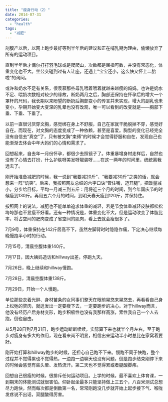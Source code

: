 ```yaml
---
title: "瘦身行动（2）"
date: 2014-07-31
categories: 
  - "health"
tags: 
  - "减肥"
---
```


剖腹产以后，以网上跑步最好等到半年后的建议和正在哺乳期为理由，偷懒放弃了所有的运动项目。

直到半年后才偶尔打打羽毛球或是爬爬山，次数都是屈指可数，并没有常态化，体重变化也不大。坐公交碰到过有人让座，还遇上“宝宝还小，这么快又怀上二胎啦”的询问。

或许和奶水不足有关系，很羡慕那些母乳喂着喂着就越来越瘦的妈妈。也许是奶水不足、喂奶次数相对较少的缘故，断奶两月之后，胸部还保持在怀孕后的增大一个罩杯的尺码，我长期以来盼望的断奶后胸部变小的传言并未实现，增大的副乳也未变小，孕期开始变大变深的乳晕也没有改观，唯一可以看到的改变就是——胸部下垂、下垂、下垂了。

以前一直很讨厌穿文胸，感觉绑在身上不舒服，自己在家就干脆脱掉不穿，感觉好自在。而现在，对文胸的态度变成了一种依赖，甚至是喜爱。胸型的变化已经完全没有自信去“真空”了，只有被文胸“束缚”的时候才会觉得舒服和自在，发现自己也能渐渐去体会中年大妈们的心情和需求了。

回想起来，自去年一月份怀孕，都很少去照镜子了。体重暴增身材走样后，自然也没有了心情去打扮，什么护肤呀美发呀靓装呀……在这一两年的时间里，统统离我远去了。

刚开始准备减肥的时候，我一说到“我要减20斤”、“我要减30斤”之类的话，就会惹来一阵“讥笑”。后来，我按照网友总结的六字口诀“管住嘴，迈开腿”，把饭量减小，分步给目标，平均一月减三到五斤：用将近三个月的时间，到今年国庆节的时候瘦到130斤。再用五六个月的时间，到明天春天瘦到120斤，并保持住。

按照网上的说法，减肥也不能单单追求体重的减轻，若是节食体重减轻皮肤都松松垮垮那也不显瘦不好看。还有一种情况是，体重变化不大，但是运动改变了体脂比率，将占空间的肥肉变成了省空间的肌肉，看上去就会瘦很多了。

7月9号，体重保持在142斤居高不下，虽然左脚背时时隐隐作痛，下定决心继续每晚慢跑半小时的行动。

7月15号，清晨空腹体重140斤。

7月17日，因大姨妈造访和hillway出差，停跑九天。

7月26日，晚上继续和hillway慢跑。

7月28日，清晨空腹体重138斤。

7月29日，开始一个人慢跑。

单位那些衣着光鲜、身材苗条的女同事们整天在眼前晃悠来晃悠去，再看看自己身上松弛的赘肉，就迸发出一定要瘦下去，一定要跑步的决心。对于hillway而言，他没有经历产后身材变形，跑步积极性也没有我那样高涨，索性我自己一个人去跑，倒也自由。

从5月28日到7月31日，跑步运动断断续续，实际算下来也就半个月左右，至于跑步对瘦身有多大的作用，现在看来尚不明显，相信出来运动半小时总比在家窝着要好。

刚开始打算和hillway跑步的时候，还担心自己跑不下来。慢跑不同于快跑，整个过程并不觉得累也不觉得热，一边跑一边聊天也没有问题，倒是跑步结束刚停下来的时候会感觉有些头晕、发热流汗。第二天也不觉得累或者腿酸脚疼。

回想自己很瘦的时候，很排斥任何运动项目。上学的时候，最不喜欢上体育课，一到期末的体能测试就很害怕。仰卧起坐最多只能坚持做上三五个，八百米测试总想尽力跑快，然而每次都是倒数第一名，常常刚跑没几步就开始上起步接下气、喉咙发疼说不出话，双腿酸得厉害。
